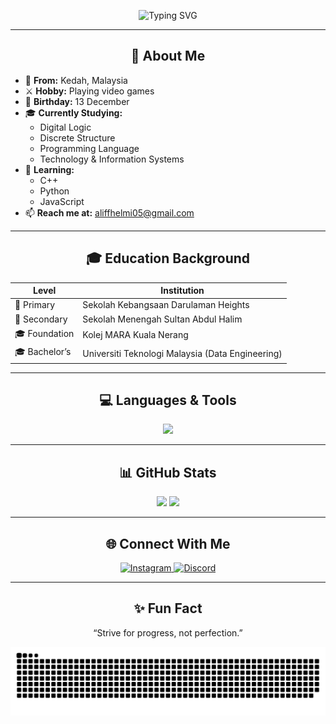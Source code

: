 <!-- Profile Header -->
<p align="center">
  <img src="https://readme-typing-svg.herokuapp.com?font=Poppins&weight=800&size=28&duration=4000&pause=1000&color=00C8FF&center=true&vCenter=true&width=800&lines=Hey+there!+👋+I'm+Muhammad+Aliff+Bin+Helmi;Data+Engineering+Student+at+UTM;Aspiring+Data+Engineer+%7C+Frontend+Learner;Welcome+to+my+GitHub+Profile!" alt="Typing SVG" />
</p>

---

<h2 align="center">🌱 About Me</h2>

- 🏡 **From:** Kedah, Malaysia  
- ⚔️ **Hobby:** Playing video games  
- 🎂 **Birthday:** 13 December  
- 🎓 **Currently Studying:**
  - Digital Logic  
  - Discrete Structure  
  - Programming Language  
  - Technology & Information Systems  
- 🧠 **Learning:**
  - C++  
  - Python  
  - JavaScript  
- 📫 **Reach me at:** [aliffhelmi05@gmail.com](mailto:aliffhelmi05@gmail.com)

---

<h2 align="center">🎓 Education Background</h2>

| Level | Institution |
|--------|-------------|
| 🏫 Primary | Sekolah Kebangsaan Darulaman Heights |
| 🏫 Secondary | Sekolah Menengah Sultan Abdul Halim |
| 🎓 Foundation | Kolej MARA Kuala Nerang |
| 🎓 Bachelor’s | Universiti Teknologi Malaysia (Data Engineering) |

---

<h2 align="center">💻 Languages & Tools</h2>

<p align="center">
  <img src="https://skillicons.dev/icons?i=cpp,python,js,photoshop,html,css,vscode,github" />
</p>

---

<h2 align="center">📊 GitHub Stats</h2>

<p align="center">
  <img src="https://github-readme-stats.vercel.app/api?username=aliffhelmi05&show_icons=true&theme=tokyonight" height="160px" />
  <img src="https://github-readme-streak-stats.herokuapp.com/?user=aliffhelmi05&theme=tokyonight" height="160px" />
</p>

---

<h2 align="center">🌐 Connect With Me</h2>

<p align="center">
  <a href="https://instagram.com/koyajoestar" target="_blank">
    <img src="https://img.shields.io/badge/Instagram-%23E4405F.svg?logo=Instagram&logoColor=white" alt="Instagram" />
  </a>
  <a href="https://discord.gg/keyunah" target="_blank">
    <img src="https://img.shields.io/badge/Discord-%235865F2.svg?logo=discord&logoColor=white" alt="Discord" />
  </a>
</p>

---

<h2 align="center">✨ Fun Fact</h2>

<p align="center">“Strive for progress, not perfection.”</p>

<p align="center">
  <img src="https://raw.githubusercontent.com/Platane/snk/output/github-contribution-grid-snake-dark.svg" alt="snake animation" />
</p>
